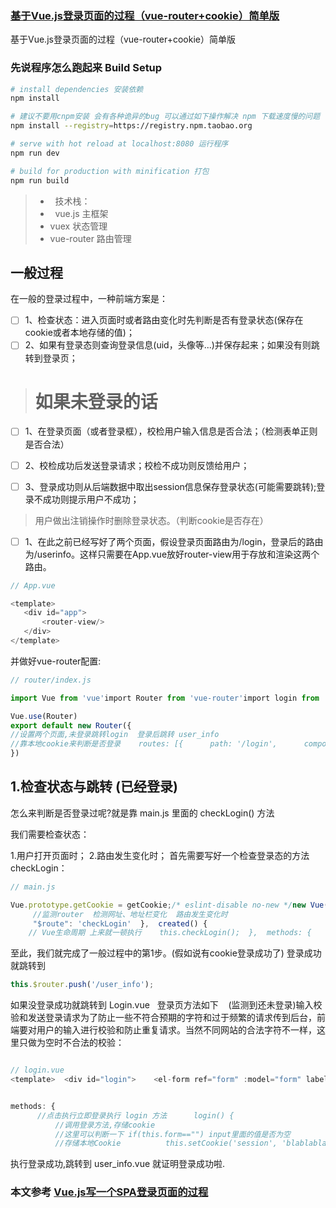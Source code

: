 
### [基于Vue.js登录页面的过程（vue-router+cookie）简单版](https://juejin.im/post/5a9511ecf265da4e95190f3b)
基于Vue.js登录页面的过程（vue-router+cookie）简单版

### 先说程序怎么跑起来 Build Setup

``` bash
# install dependencies 安装依赖
npm install

# 建议不要用cnpm安装 会有各种诡异的bug 可以通过如下操作解决 npm 下载速度慢的问题
npm install --registry=https://registry.npm.taobao.org

# serve with hot reload at localhost:8080 运行程序
npm run dev

# build for production with minification 打包  
npm run build   
```

> *   技术栈：
> *   vue.js 主框架
> *   vuex 状态管理
> *   vue-router 路由管理

## 一般过程
在一般的登录过程中，一种前端方案是：    
- [ ] 1、检查状态：进入页面时或者路由变化时先判断是否有登录状态(保存在cookie或者本地存储的值)；
- [ ] 2、如果有登录态则查询登录信息(uid，头像等...)并保存起来；如果没有则跳转到登录页；

># 如果未登录的话
- [ ]  1、在登录页面（或者登录框），校检用户输入信息是否合法；（检测表单正则是否合法）

- [ ] 2、校检成功后发送登录请求；校检不成功则反馈给用户；

- [ ] 3、登录成功则从后端数据中取出session信息保存登录状态(可能需要跳转);登录不成功则提示用户不成功；

> 用户做出注销操作时删除登录状态。（判断cookie是否存在）
- [ ] 1、在此之前已经写好了两个页面，假设登录页面路由为/login，登录后的路由为/userinfo。这样只需要在App.vue放好router-view用于存放和渲染这两个路由。

```JavaScript
// App.vue

<template>  
   <div id="app">    
       <router-view/>  
   </div>
</template>
```
并做好vue-router配置:  

```JavaScript
// router/index.js

import Vue from 'vue'import Router from 'vue-router'import login from '@/components/login'import UserInfo from '@/components/userinfo'

Vue.use(Router)
export default new Router({
//设置两个页面,未登录跳转login  登录后跳转 user_info
//靠本地cookie来判断是否登录    routes: [{      path: '/login',      component: login    }, {      path: '/user_info',      component: UserInfo    }]
})

```
 
## 1.检查状态与跳转 (已经登录)
怎么来判断是否登录过呢?就是靠 main.js 里面的 checkLogin() 方法

我们需要检查状态：

1.用户打开页面时；
2.路由发生变化时；
首先需要写好一个检查登录态的方法checkLogin：

```JavaScript
// main.js

Vue.prototype.getCookie = getCookie;/* eslint-disable no-new */new Vue({  el: '#app',  router,  template: '<App/>',  components: { App, ElementUI},  watch: {
     //监测router  检测网址、地址栏变化  路由发生变化时
     "$route": 'checkLogin'  },  created() {
    // Vue生命周期 上来就一顿执行    this.checkLogin();  },  methods: {    checkLogin() {      //检查是否存在session      //cookie操作方法在源码里有或者参考网上的即可      if (!this.getCookie('session')) {        //如果没有登录状态则跳转到登录页        this.$router.push('/login');      } else {        //否则跳转到登录后的页面        this.$router.push('/user_info');      }    }  }})

```

至此，我们就完成了一般过程中的第1步。(假如说有cookie登录成功了) 登录成功就跳转到 

```JavaScript
this.$router.push('/user_info');
```
如果没登录成功就跳转到 Login.vue   登录页方法如下    (监测到还未登录)输入校验和发送登录请求为了防止一些不符合预期的字符和过于频繁的请求传到后台，前端要对用户的输入进行校验和防止重复请求。当然不同网站的合法字符不一样，这里只做为空时不合法的校验：

```JavaScript

// login.vue
<template>  <div id="login">    <el-form ref="form" :model="form" label-width="80px">      <el-form-item label="账号">        <el-input v-model="form.name"></el-input>      </el-form-item>      <el-form-item>        <el-button type="primary" @click="login">立即登录</el-button>        <el-button>取消</el-button>      </el-form-item>    </el-form>  </div></template>


methods: {
      //点击执行立即登录执行 login 方法      login() {
          //调用登录方法,存储cookie
          //这里可以判断一下 if(this.form=="") input里面的值是否为空          this.toLogin();      },      toLogin() {        setTimeout(() => {          //登录状态15天后过期          let expireDays = 1000 * 60 * 60 * 24 * 15;
          //存储本地Cookie          this.setCookie('session', 'blablablablabla...', expireDays);          this.isLoging = false;          //登录成功

```

执行登录成功,跳转到 user_info.vue 就证明登录成功啦.

### 本文参考  [Vue.js写一个SPA登录页面的过程](https://www.jianshu.com/p/eff145fb815b)
